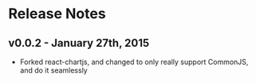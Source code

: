 # Release Notes

## v0.0.2 - January 27th, 2015
- Forked react-chartjs, and changed to only really support CommonJS, and do it seamlessly

